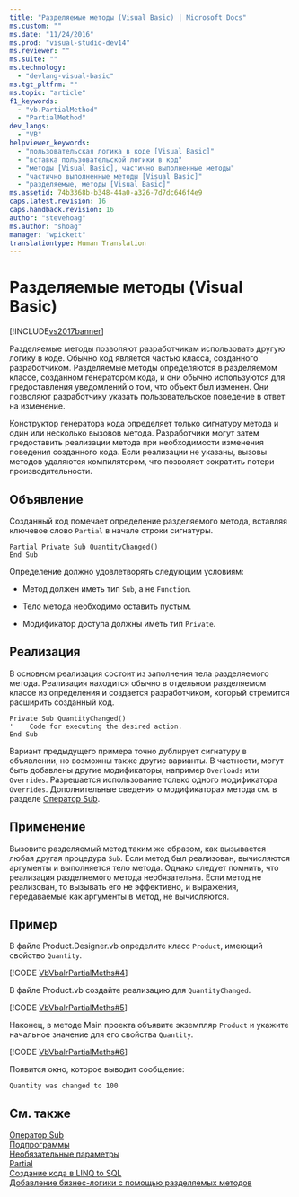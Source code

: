 ```yaml
---
title: "Разделяемые методы (Visual Basic) | Microsoft Docs"
ms.custom: ""
ms.date: "11/24/2016"
ms.prod: "visual-studio-dev14"
ms.reviewer: ""
ms.suite: ""
ms.technology: 
  - "devlang-visual-basic"
ms.tgt_pltfrm: ""
ms.topic: "article"
f1_keywords: 
  - "vb.PartialMethod"
  - "PartialMethod"
dev_langs: 
  - "VB"
helpviewer_keywords: 
  - "пользовательская логика в коде [Visual Basic]"
  - "вставка пользовательской логики в код"
  - "методы [Visual Basic], частично выполненные методы"
  - "частично выполненные методы [Visual Basic]"
  - "разделяемые, методы [Visual Basic]"
ms.assetid: 74b3368b-b348-44a0-a326-7d7dc646f4e9
caps.latest.revision: 16
caps.handback.revision: 16
author: "stevehoag"
ms.author: "shoag"
manager: "wpickett"
translationtype: Human Translation
---
```

# Разделяемые методы (Visual Basic)
[!INCLUDE[vs2017banner](../../../../csharp/includes/vs2017banner.md)]

Разделяемые методы позволяют разработчикам использовать другую логику в коде.  Обычно код является частью класса, созданного разработчиком.  Разделяемые методы определяются в разделяемом классе, созданном генератором кода, и они обычно используются для предоставления уведомлений о том, что объект был изменен.  Они позволяют разработчику указать пользовательское поведение в ответ на изменение.  
  
 Конструктор генератора кода определяет только сигнатуру метода и один или несколько вызовов метода.  Разработчики могут затем предоставить реализации метода при необходимости изменения поведения созданного кода.  Если реализации не указаны, вызовы методов удаляются компилятором, что позволяет сократить потери производительности.  
  
## Объявление  
 Созданный код помечает определение разделяемого метода, вставляя ключевое слово `Partial` в начале строки сигнатуры.  
  
```vb#  
Partial Private Sub QuantityChanged()  
End Sub  
```  
  
 Определение должно удовлетворять следующим условиям:  
  
-   Метод должен иметь тип `Sub`, а не `Function`.  
  
-   Тело метода необходимо оставить пустым.  
  
-   Модификатор доступа должны иметь тип `Private`.  
  
## Реализация  
 В основном реализация состоит из заполнения тела разделяемого метода.  Реализация находится обычно в отдельном разделяемом классе из определения и создается разработчиком, который стремится расширить созданный код.  
  
```vb#  
Private Sub QuantityChanged()  
'    Code for executing the desired action.  
End Sub  
```  
  
 Вариант предыдущего примера точно дублирует сигнатуру в объявлении, но возможны также другие варианты.  В частности, могут быть добавлены другие модификаторы, например `Overloads` или `Overrides`.  Разрешается использование только одного модификатора `Overrides`.  Дополнительные сведения о модификаторах метода см. в разделе [Оператор Sub](../../../../visual-basic/language-reference/statements/sub-statement.md).  
  
## Применение  
 Вызовите разделяемый метод таким же образом, как вызывается любая другая процедура `Sub`.  Если метод был реализован, вычисляются аргументы и выполняется тело метода.  Однако следует помнить, что реализация разделяемого метода необязательна.  Если метод не реализован, то вызывать его не эффективно, и выражения, передаваемые как аргументы в метод, не вычисляются.  
  
## Пример  
 В файле Product.Designer.vb определите класс `Product`, имеющий свойство `Quantity`.  
  
 [!CODE [VbVbalrPartialMeths#4](../CodeSnippet/VS_Snippets_VBCSharp/VbVbalrPartialMeths#4)]  
  
 В файле Product.vb создайте реализацию для `QuantityChanged`.  
  
 [!CODE [VbVbalrPartialMeths#5](../CodeSnippet/VS_Snippets_VBCSharp/VbVbalrPartialMeths#5)]  
  
 Наконец, в методе Main проекта объявите экземпляр `Product` и укажите начальное значение для его свойства `Quantity`.  
  
 [!CODE [VbVbalrPartialMeths#6](../CodeSnippet/VS_Snippets_VBCSharp/VbVbalrPartialMeths#6)]  
  
 Появится окно, которое выводит сообщение:  
  
 `Quantity was changed to 100`  
  
## См. также  
 [Оператор Sub](../../../../visual-basic/language-reference/statements/sub-statement.md)   
 [Подпрограммы](../../../../visual-basic/programming-guide/language-features/procedures/sub-procedures.md)   
 [Необязательные параметры](../../../../visual-basic/programming-guide/language-features/procedures/optional-parameters.md)   
 [Partial](../../../../visual-basic/language-reference/modifiers/partial.md)   
 [Создание кода в LINQ to SQL](../Topic/Code%20Generation%20in%20LINQ%20to%20SQL.md)   
 [Добавление бизнес\-логики с помощью разделяемых методов](../Topic/Adding%20Business%20Logic%20By%20Using%20Partial%20Methods.md)